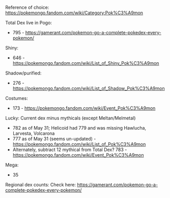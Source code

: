 Reference of choice:
https://pokemongo.fandom.com/wiki/Category:Pok%C3%A9mon

Total Dex live in Pogo:
- 795 - https://gamerant.com/pokemon-go-a-complete-pokedex-every-pokemon/

Shiny:
- 646 - https://pokemongo.fandom.com/wiki/List_of_Shiny_Pok%C3%A9mon

Shadow/purified:
- 276 - https://pokemongo.fandom.com/wiki/List_of_Shadow_Pok%C3%A9mon

Costumes:
- 173 - https://pokemongo.fandom.com/wiki/Event_Pok%C3%A9mon

Lucky: Current dex minus mythicals (except Meltan/Melmetal)
- 782 as of May 31; Helicoid had 779 and was missing Hawlucha, Larvesta, Volcarona
- 777 as of May 31 (seems un-updated) - https://pokemongo.fandom.com/wiki/List_of_Pok%C3%A9mon
- Alternately, subtract 12 mythical from Total Dex? 783 - https://pokemongo.fandom.com/wiki/Event_Pok%C3%A9mon

Mega:
- 35

Regional dex counts: Check here:
https://gamerant.com/pokemon-go-a-complete-pokedex-every-pokemon/
